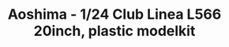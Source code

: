 ---
layout: product
title: "Aoshima - 1/24 Club Linea L566 20inch, plastic modelkit"
price: "TBA" 
desc: "N/A"
img_path: "/assets/img/AO53850.jpg"
brand: "N/A"
available: false
special_offer: false
new: false
soon: false
cat: "010000"
subcat: "013700"
subsubcat: "0N/A"
sifra: "AO53850"
popular: true
---